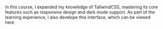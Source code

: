 
In this course, I expanded my knowledge of TailwindCSS, mastering its core features such as responsive design and dark mode support. As part of the learning experience, I also develope this interface, which can be viewed <a src="https://www.figma.com/design/MU3H8HfTxX32ukt8ANpan7/Ignite-Tailwind?node-id=0-1&p=f&t=e9imxAEABbcqholE-0">here</a>
